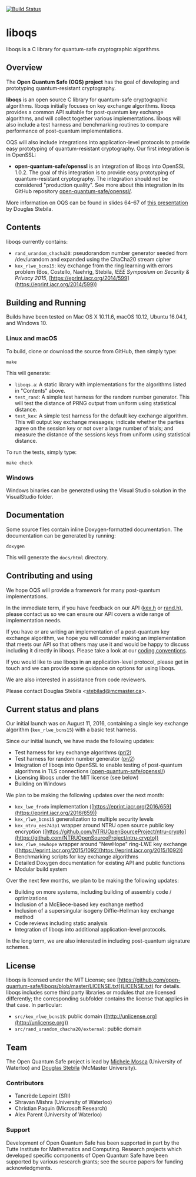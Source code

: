 [![Build Status](https://travis-ci.org/open-quantum-safe/liboqs.svg?branch=master)](https://travis-ci.org/open-quantum-safe/liboqs)

liboqs
======

liboqs is a C library for quantum-safe cryptographic algorithms.

Overview
--------

The **Open Quantum Safe (OQS) project** has the goal of developing and prototyping quantum-resistant cryptography.

**liboqs** is an open source C library for quantum-safe cryptographic algorithms.  liboqs initially focuses on key exchange algorithms.  liboqs provides a common API suitable for post-quantum key exchange algorithms, and will collect together various implementations.  liboqs will also include a test harness and benchmarking routines to compare performance of post-quantum implementations.

OQS will also include integrations into application-level protocols to provide easy prototyping of quantum-resistant cryptography.  Our first integration is in OpenSSL:

- **open-quantum-safe/openssl** is an integration of liboqs into OpenSSL 1.0.2.  The goal of this integration is to provide easy prototyping of quantum-resistant cryptography.  The integration should not be considered "production quality".  See more about this integration in its GitHub repository [open-quantum-safe/openssl/](https://github.com/open-quantum-safe/openssl/).

More information on OQS can be found in slides 64–67 of [this presentation](https://www.douglas.stebila.ca/files/research/presentations/20160812-SAC.pdf) by Douglas Stebila.

Contents
--------

liboqs currently contains:

- `rand_urandom_chacha20`: pseudorandom number generator seeded from /dev/urandom and expanded using the ChaCha20 stream cipher
- `kex_rlwe_bcns15`: key exchange from the ring learning with errors problem (Bos, Costello, Naehrig, Stebila, *IEEE Symposium on Security & Privacy 2015*, [https://eprint.iacr.org/2014/599](https://eprint.iacr.org/2014/599))

Building and Running
--------------------

Builds have been tested on Mac OS X 10.11.6, macOS 10.12, Ubuntu 16.04.1, and Windows 10.

### Linux and macOS

To build, clone or download the source from GitHub, then simply type:

	make

This will generate:

- `liboqs.a`: A static library with implementations for the algorithms listed in "Contents" above.
- `test_rand`: A simple test harness for the random number generator.  This will test the distance of PRNG output from uniform using statistical distance.
- `test_kex`: A simple test harness for the default key exchange algorithm.  This will output key exchange messages; indicate whether the parties agree on the session key or not over a large number of trials; and measure the distance of the sessions keys from uniform using statistical distance.

To run the tests, simply type:

	make check

### Windows

Windows binaries can be generated using the Visual Studio solution in the VisualStudio folder.

Documentation
-------------

Some source files contain inline Doxygen-formatted documentation.  The documentation can be generated by running:

	doxygen
	
This will generate the `docs/html` directory.

Contributing and using
----------------------

We hope OQS will provide a framework for many post-quantum implementations.

In the immediate term, if you have feedback on our API ([kex.h](https://github.com/open-quantum-safe/liboqs/blob/master/src/kex/kex.h) or [rand.h](https://github.com/open-quantum-safe/liboqs/blob/master/src/rand/rand.h)), please contact us so we can ensure our API covers a wide range of implementation needs.

If you have or are writing an implementation of a post-quantum key exchange algorithm, we hope you will consider making an implementation that meets our API so that others may use it and would be happy to discuss including it directly in liboqs.  Please take a look at our [coding conventions](https://github.com/open-quantum-safe/liboqs/wiki/Coding-conventions).

If you would like to use liboqs in an application-level protocol, please get in touch and we can provide some guidance on options for using liboqs.

We are also interested in assistance from code reviewers.

Please contact Douglas Stebila <[stebilad@mcmaster.ca](mailto:stebilad@mcmaster.ca)>.

Current status and plans
------------------------

Our initial launch was on August 11, 2016, containing a single key exchange algorithm (`kex_rlwe_bcns15`) with a basic test harness.  

Since our initial launch, we have made the following updates:

- Test harness for key exchange algorithms ([pr/2](https://github.com/open-quantum-safe/liboqs/pull/2))
- Test harness for random number generator ([pr/2](https://github.com/open-quantum-safe/liboqs/pull/2))
- Integration of liboqs into OpenSSL to enable testing of post-quantum algorithms in TLS connections ([open-quantum-safe/openssl/](https://github.com/open-quantum-safe/openssl/))
- Licensing liboqs under the MIT license (see below)
- Building on Windows

We plan to be making the following updates over the next month:

- `kex_lwe_frodo` implementation ([https://eprint.iacr.org/2016/659](https://eprint.iacr.org/2016/659))
- `kex_rlwe_bcns15` generalization to multiple security levels
- `kex_ntru_ees743p1` wrapper around NTRU open source public key encryption ([https://github.com/NTRUOpenSourceProject/ntru-crypto](https://github.com/NTRUOpenSourceProject/ntru-crypto))
- `kex_rlwe_newhope` wrapper around "NewHope" ring-LWE key exchange ([https://eprint.iacr.org/2015/1092](https://eprint.iacr.org/2015/1092))
- Benchmarking scripts for key exchange algorithms
- Detailed Doxygen documentation for existing API and public functions
- Modular build system

Over the next few months, we plan to be making the following updates:

- Building on more systems, including building of assembly code / optimizations
- Inclusion of a McEliece-based key exchange method
- Inclusion of a supersingular isogeny Diffie–Hellman key exchange method
- Code reviews including static analysis
- Integration of liboqs into additional application-level protocols.

In the long term, we are also interested in including post-quantum signature schemes.

License
-------

liboqs is licensed under the MIT License; see [https://github.com/open-quantum-safe/liboqs/blob/master/LICENSE.txt](LICENSE.txt) for details.  liboqs includes some third party libraries or modules that are licensed differently; the corresponding subfolder contains the license that applies in that case.  In particular:

- `src/kex_rlwe_bcns15`: public domain ([http://unlicense.org](http://unlicense.org))
- `src/rand_urandom_chacha20/external`: public domain

Team
----

The Open Quantum Safe project is lead by [Michele Mosca](http://faculty.iqc.uwaterloo.ca/mmosca/) (University of Waterloo) and [Douglas Stebila](https://www.douglas.stebila.ca/research/) (McMaster University).

### Contributors

- Tancrède Lepoint (SRI)
- Shravan Mishra (University of Waterloo)
- Christian Paquin (Microsoft Research)
- Alex Parent (University of Waterloo)

### Support

Development of Open Quantum Safe has been supported in part by the Tutte Institute for Mathematics and Computing.  Research projects which developed specific components of Open Quantum Safe have been supported by various research grants; see the source papers for funding acknowledgments.
